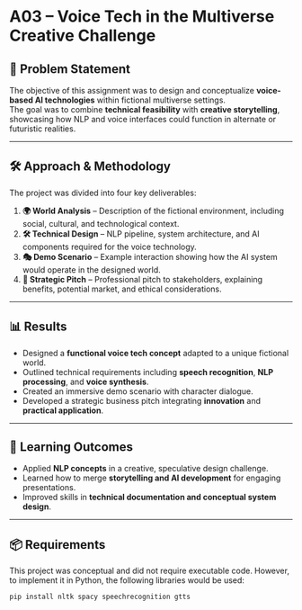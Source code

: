 # A03 – Voice Tech in the Multiverse Creative Challenge

## 📌 Problem Statement
The objective of this assignment was to design and conceptualize **voice-based AI technologies** within fictional multiverse settings.  
The goal was to combine **technical feasibility** with **creative storytelling**, showcasing how NLP and voice interfaces could function in alternate or futuristic realities.

---

## 🛠 Approach & Methodology
The project was divided into four key deliverables:

1. **🌍 World Analysis** – Description of the fictional environment, including social, cultural, and technological context.
2. **🛠 Technical Design** – NLP pipeline, system architecture, and AI components required for the voice technology.
3. **🎭 Demo Scenario** – Example interaction showing how the AI system would operate in the designed world.
4. **📢 Strategic Pitch** – Professional pitch to stakeholders, explaining benefits, potential market, and ethical considerations.

---

## 📊 Results
- Designed a **functional voice tech concept** adapted to a unique fictional world.  
- Outlined technical requirements including **speech recognition**, **NLP processing**, and **voice synthesis**.  
- Created an immersive demo scenario with character dialogue.  
- Developed a strategic business pitch integrating **innovation** and **practical application**.

---

## 🎯 Learning Outcomes
- Applied **NLP concepts** in a creative, speculative design challenge.
- Learned how to merge **storytelling and AI development** for engaging presentations.
- Improved skills in **technical documentation and conceptual system design**.

---

## 📦 Requirements
This project was conceptual and did not require executable code. However, to implement it in Python, the following libraries would be used:
```bash
pip install nltk spacy speechrecognition gtts
